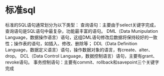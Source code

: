 
# 标准sql

标准的SQL语句通常划分为以下类型：
    查询语句：主要由于select关键字完成，查询语句是SQL语句中最复杂，功能最丰富的语句。
    DML（Data Munipulation Language，数据操作语言）语句，这组DML语句修改后数据将保持较好的一致性；操作表的语句，如插入、修改、删除等；
    DDL（Data Definition Language，数据定义语言）语句，操作数据对象的语言，有create、alter、drop。
    DCL（Data Control Language，数据控制语言）语句，主要有grant、revoke语句。
    事务控制语句：主要有commit、rollback和savepoint三个关键字完成




























